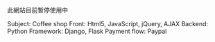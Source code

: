 此網站目前暫停使用中

Subject: Coffee shop 
Front: Html5, JavaScript, jQuery, AJAX 
Backend: Python 
Framework: Django, Flask 
Payment flow: Paypal
